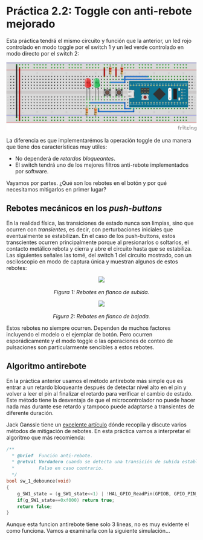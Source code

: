 # Práctica 2.2: Toggle con anti-rebote mejorado

Esta práctica tendrá el mismo circuito y función que la anterior, un led rojo controlado en modo toggle por el switch 1 y un led verde controlado en modo directo por el switch 2:

<p align="center">
<img src="https://github.com/rescurib/Curso_Sistemas_Embebidos/blob/main/CursoSTM32/Lec_2/Practica_2_1/P1_2_Circuit_BB.png" width="600">
<p>

La diferencia es que implementarémos la operación toggle de una manera que tiene dos características muy utiles:
* No dependerá de *retardos bloqueantes*.
* El switch tendrá uno de los mejores filtros anti-rebote implementados por software.

Vayamos por partes. ¿Qué son los rebotes en el botón y por qué necesitamos mitigarlos en primer lugar?

## Rebotes mecánicos en los *push-buttons*

En la realidad física, las transiciones de estado nunca son limpias, sino que ocurren con *transientes*, es decir, con perturbaciones iniciales que eventualmente se estabilizan. En el caso de los push-buttons, estos transcientes ocurren principalmente porque al presionarlos o soltarlos, el contacto metálico rebota y cierra y abre el circuito hasta que se estabiliza. Las siguientes señales las tomé, del switch 1 del circuito mostrado, con un osciloscopio en modo de captura única y muestran algunos de estos rebotes:
<p align="center">
  <img src="https://drive.google.com/uc?export=view&id=15YZivMvWPZrD1kXMdfTqFdUzCK8HrMYh" width="550">
</p>
<p align="center"><em>Figura 1: Rebotes en flanco de subida.</em></p>

<p align="center">
  <img src="https://drive.google.com/uc?export=view&id=1PTFuFFSp8C6vYdPZ5TV7vLegOqPadNUJ" width="550">
</p>
<p align="center"><em>Figura 2: Rebotes en flanco de bajada.</em></p>

Estos rebotes no siempre ocurren. Dependen de muchos factores incluyendo el modelo o el ejemplar de botón. Pero ocurren esporádicamente y el modo toggle o las operaciones de conteo de pulsaciones son particularmente sencibles a estos rebotes.

## Algoritmo antirebote

En la práctica anterior usamos el método antirebote más simple que es entrar a un retardo bloqueante después de detectar nivel alto en el pin y volver a leer el pin al finalizar el retardo para verificar el cambio de estado. Este método tiene la desventaja de que el microcontrolador no puede hacer nada mas durante ese retardo y tampoco puede adaptarse a transientes de diferente duración.

Jack Ganssle tiene un [excelente artículo](https://www.ganssle.com/debouncing-pt2.htm) dónde recopila y discute varios métodos de mitigación de rebotes. En esta práctica vamos a interpretar el algoritmo que más recomienda:
```C
/**
  * @brief  Función anti-rebote.
  * @retval Verdadero cuando se detecta una transición de subida estable,
  *         Falso en caso contrario.
  */
bool sw_1_debounce(void)
{
    g_SW1_state = (g_SW1_state<<1) | !HAL_GPIO_ReadPin(GPIOB, GPIO_PIN_1) | 0xe000;
    if(g_SW1_state==0xf000) return true;
    return false;
}
```
Aunque esta funcion antirebote tiene solo 3 lineas, no es muy evidente el como funciona. Vamos a examinarla con la siguiente simulación...


